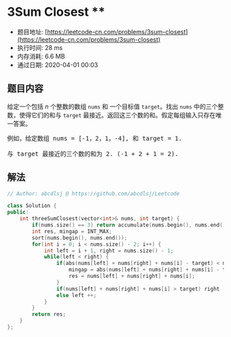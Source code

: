 # 3Sum Closest **
- 题目地址: [https://leetcode-cn.com/problems/3sum-closest](https://leetcode-cn.com/problems/3sum-closest)
- 执行时间: 28 ms
- 内存消耗: 6.6 MB
- 通过日期: 2020-04-01 00:03

## 题目内容
<p>给定一个包括 <em>n</em> 个整数的数组 <code>nums</code><em> </em>和 一个目标值 <code>target</code>。找出 <code>nums</code><em> </em>中的三个整数，使得它们的和与 <code>target</code> 最接近。返回这三个数的和。假定每组输入只存在唯一答案。</p>

<pre>例如，给定数组 nums = [-1，2，1，-4], 和 target = 1.

与 target 最接近的三个数的和为 2. (-1 + 2 + 1 = 2).
</pre>


## 解法
```cpp
// Author: abcdlsj @ https://github.com/abcdlsj/Leetcode

class Solution {
public:
    int threeSumClosest(vector<int>& nums, int target) {
        if(nums.size() == 3) return accumulate(nums.begin(), nums.end(), 0);
        int res, mingap = INT_MAX;
        sort(nums.begin(), nums.end());
        for(int i = 0; i < nums.size() - 2; i++) {
            int left = i + 1, right = nums.size() - 1;
            while(left < right) {
                if(abs(nums[left] + nums[right] + nums[i] - target) < mingap) {
                    mingap = abs(nums[left] + nums[right] + nums[i] - target);
                    res = nums[left] + nums[right] + nums[i];
                } 
                if(nums[left] + nums[right] + nums[i] > target) right --;
                else left ++;
            }   
        }
        return res;
    }
};

```